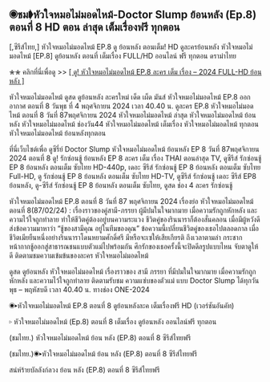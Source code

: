 ## ◉ชม➧หัวใจหมอไม่มอดไหม้-Doctor Slump ย้อนหลัง (Ep.8) ตอนที่ 8 HD ตอน ล่าสุด เต็มเรื่องฟรี ทุกตอน


[,ซีรีส์ไทย,] หัวใจหมอไม่มอดไหม้ EP.8 ดู ย้อนหลัง ตอนเต็ม! HD ดูละครย้อนหลัง หัวใจหมอไม่มอดไหม้ [EP.8] ดูย้อนหลัง ตอนที่ เต็มเรื่อง FULL/HD ออนไลน์ ฟรี ทุกตอน ดราม่าไทย

✮✮ คลิกที่นี่เพื่อดู >> [[ ดู! หัวใจหมอไม่มอดไหม้ EP.8 ละคร เต็ม เรื่อง – 2024 FULL-HD ย้อนหลัง ]](https://watch.playmovies.stream/th/tv/222233-1-8/episode-8)

หัวใจหมอไม่มอดไหม้ ดูสด ดูย้อนหลัง ละครใหม่ เด็ด เผ็ด มันส์ หัวใจหมอไม่มอดไหม้ EP.8 ออกอากาศ ตอนที่ 8 วันพุธ ที่ 4 พฤศจิกายน 2024 เวลา 40.40 น. ดูละคร EP.8 หัวใจหมอไม่มอดไหม้ ตอนที่ 8 วันที่ 87พฤศจิกายน 2024 หัวใจหมอไม่มอดไหม้ ล่าสุด หัวใจหมอไม่มอดไหม้ ย้อนหลัง หัวใจหมอไม่มอดไหม้ ช่องวัน44 หัวใจหมอไม่มอดไหม้ เต็มเรื่อง หัวใจหมอไม่มอดไหม้ ทุกตอน หัวใจหมอไม่มอดไหม้ ย้อนหลังทุกตอน

ที่นี่เว็บไซต์เพื่อ ดูซีรี่ย์ Doctor Slump หัวใจหมอไม่มอดไหม้ ย้อนหลัง EP 8 วันที่ 87พฤศจิกายน 2024 ตอนที่ 8 ดู! รักซ่อนชู้ ย้อนหลัง EP 8 ละคร เต็ม เรื่อง THAI ตอนล่าสุด TV, ดูซีรีส์ รักซ่อนชู้ EP 8 ย้อนหลัง ตอนเต็ม ซับไทย HD-440p, เดอะ ซีรีส์ รักซ่อนชู้ EP 8 ย้อนหลัง ตอนเต็ม ซับไทย Full-HD, ดู รักซ่อนชู้ EP 8 ย้อนหลัง ตอนเต็ม ซับไทย HD-TV, ดูซีรีส์ รักซ่อนชู้ เดอะ ซีรีส์ EP8 ย้อนหลัง, ดู-ซีรีส์ รักซ่อนชู้ EP 8 ย้อนหลัง ตอนเต็ม ซับไทย, ดูสด ช่อง 4 ละคร รักซ่อนชู้

หัวใจหมอไม่มอดไหม้ EP.8 ตอนที่ 8 วันที่ 87 พฤศจิกายน 2024 เรื่องย่อ หัวใจหมอไม่มอดไหม้ ตอนที่ 8(87/02/24) : เรื่องราวของคู่สามี-ภรรยา ผู้มีปมในใจมากมาย เมื่อความรักถูกหักหลัง และความไว้ใจถูกทำลาย ทำให้ชีวิตคู่ต้องอยู่บนความระแวง ชีวิตคู่ของรินนาราก็ต้องสั่นคลอน เมื่อมีผู้หวังดีส่งข้อความมาหาว่า “ชู้ของสามีคุณ อยู่ในทีมของคุณ” ข้อความนี้เปลี่ยนชีวิตคู่ของเธอไปตลอดกาล เมื่อชีวิตเมียยืนหนึ่งอย่างรินนาราโดนหยามศักดิ์ศรี มีหรือจะเซให้เสียเกียรติ ถึงเวลาตามล่า กระชากหน้ากากชู้ออกสู่สาธารณชนแบบตัวแม่ไปพร้อมกัน ศึกรักของเธอครั้งนี้จะปิดดีลรูปแบบไหน จับตาดูให้ดี ติดตามชมความเข้มข้นของละคร หัวใจหมอไม่มอดไหม้

ดูสด ดูย้อนหลัง หัวใจหมอไม่มอดไหม้ เรื่องราวของ สามี ภรรยา ที่มีปมในใจมากมาย เมื่อความรักถูกหักหลัง และความไว้ใจถูกทำลาย ติดตามรับชม ความแซ่บของตัวแม่ แบบ Doctor Slump ได้ทุกวันพุธ – พฤหัสบดี เวลา 40.40 น. ทางช่อง ONE-2024

◉▸หัวใจหมอไม่มอดไหม้ EP.8 ตอนที่ 8 ดูย้อนหลังละค เต็มเรื่องฟรี HD (เวอร์ชันอันคัท)

▹ หัวใจหมอไม่มอดไหม้ (Ep.8) ตอนที่ 8 เต็มเรื่อง ดูย้อนหลัง ออนไลน์ฟรี ทุกตอน

(ชมไทย.) หัวใจหมอไม่มอดไหม้ ย้อน หลัง (EP.8) ตอนที่ 8 ซีรีส์ไทยฟรี

(ชมไทย.)◉▸หัวใจหมอไม่มอดไหม้ ย้อน หลัง (EP.8) ตอนที่ 8 ซีรีส์ไทยฟรี

สน่ห์ร้ายบัลลังก์ลวง ย้อน หลัง (EP.8) ตอนที่ 8 ซีรีส์ไทยฟรี

